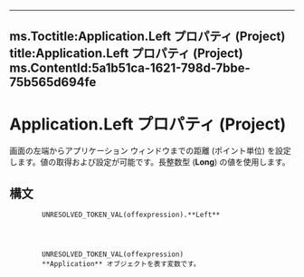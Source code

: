 

---
ms.Toctitle:Application.Left プロパティ (Project)
title:Application.Left プロパティ (Project)
ms.ContentId:5a1b51ca-1621-798d-7bbe-75b565d694fe
---
# Application.Left プロパティ (Project)




画面の左端からアプリケーション ウィンドウまでの距離 (ポイント単位) を設定します。値の取得および設定が可能です。長整数型 (**Long**) の値を使用します。

## 構文

            UNRESOLVED_TOKEN_VAL(offexpression).**Left**




            UNRESOLVED_TOKEN_VAL(offexpression)
            **Application** オブジェクトを表す変数です。




